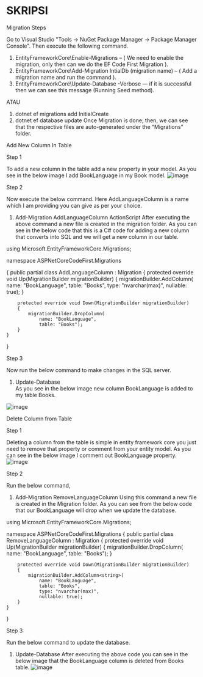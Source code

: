 # SKRIPSI

Migration Steps
 
Go to Visual Studio "Tools -> NuGet Package Manager -> Package Manager Console". Then execute the following command. 
  1. EntityFrameworkCore\Enable-Migrations – ( We need to enable the migration, only then can we do the EF Code First Migration ).
  2. EntityFrameworkCore\Add-Migration IntialDb (migration name) – ( Add a migration name and run the command ).
  3. EntityFrameworkCore\Update-Database -Verbose — if it is successful then we can see this message (Running Seed method).
  
  ATAU
  
  1. dotnet ef migrations add InitialCreate
  2. dotnet ef database update
Once Migration is done; then, we can see that the respective files are auto-generated under the “Migrations” folder.


Add New Column In Table

Step 1

To add a new column in the table add a new property in your model. As you see in the below image I add BookLanguage in my Book model.
![image](https://user-images.githubusercontent.com/45263703/169355566-adc40c6c-e569-4600-80f9-b1d555391a4d.png)

Step 2

Now execute the below command. Here AddLanguageColumn is a name which I am providing you can give as per your choice.
 1. Add-Migration AddLanguageColumn
ActionScript
  After executing the above command a new file is created in the migration folder. As you can see in the below code that this is a C# code for adding a new column that converts into SQL and we will get a new column in our table.  
  
using Microsoft.EntityFrameworkCore.Migrations;

namespace ASPNetCoreCodeFirst.Migrations

{
    public partial class AddLanguageColumn : Migration
    {
        protected override void Up(MigrationBuilder migrationBuilder)
        {
            migrationBuilder.AddColumn<string>(
                name: "BookLanguage",
                table: "Books",
                type: "nvarchar(max)",
                nullable: true);
        }

        protected override void Down(MigrationBuilder migrationBuilder)
        {
            migrationBuilder.DropColumn(
                name: "BookLanguage",
                table: "Books");
        }
    }
}

Step 3

Now run the below command to make changes in the SQL server. 
 1. Update-Database  
As you see in the below image new column BookLanguage is added to my table Books.
 
![image](https://user-images.githubusercontent.com/45263703/169355966-e4e55a0a-57a2-48f2-9dd9-55b1d6f194d2.png)

 
 Delete Column from Table
 
Step 1

Deleting a column from the table is simple in entity framework core you just need to remove that property or comment from your entity model. As you can see in the below image I comment out BookLanguage property.
![image](https://user-images.githubusercontent.com/45263703/169356096-362052d4-8da8-4c92-8bbb-8360447ece2f.png)

 
 Step 2

Run the below command,
 1. Add-Migration RemoveLanguageColumn
Using this command a new file is created in the Migration folder. As you can see from the below code that our BookLanguage will drop when we update the database.
 
 
using Microsoft.EntityFrameworkCore.Migrations;

namespace ASPNetCoreCodeFirst.Migrations
{
    public partial class RemoveLanguageColumn : Migration
    {
        protected override void Up(MigrationBuilder migrationBuilder)
        {
            migrationBuilder.DropColumn(
                name: "BookLanguage",
                table: "Books");
        }

        protected override void Down(MigrationBuilder migrationBuilder)
        {
            migrationBuilder.AddColumn<string>(
                name: "BookLanguage",
                table: "Books",
                type: "nvarchar(max)",
                nullable: true);
        }
    }
}
 
 Step 3

Run the below command to update the database.
  1. Update-Database
After executing the above code you can see in the below image that the BookLanguage column is deleted from Books table.
![image](https://user-images.githubusercontent.com/45263703/169356521-4d42d8b4-9251-4d55-9530-ef7b7b57e87c.png)
 
 

